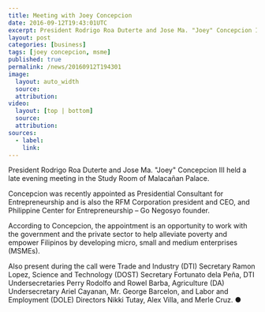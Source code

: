 ```yaml
---
title: Meeting with Joey Concepcion
date: 2016-09-12T19:43:01UTC
excerpt: President Rodrigo Roa Duterte and Jose Ma. "Joey" Concepcion III held a late evening meeting in the Study Room of Malacañan Palace.
layout: post
categories: [business]
tags: [joey concepcion, msme]
published: true
permalink: /news/20160912T194301
image:
  layout: auto_width
  source: 
  attribution: 
video:
  layout: [top | bottom]
  source: 
  attribution: 
sources:
  - label:
    link:
---
```


President Rodrigo Roa Duterte and Jose Ma. "Joey" Concepcion III held a late evening meeting in the Study Room of Malacañan Palace.

Concepcion was recently appointed as Presidential Consultant for Entrepreneurship and is also the RFM Corporation president and CEO, and Philippine Center for Entrepreneurship – Go Negosyo founder.

According to Concepcion, the appointment is an opportunity to work with the government and the private sector to help alleviate poverty and empower Filipinos by developing micro, small and medium enterprises (MSMEs).

Also present during the call were Trade and Industry (DTI) Secretary Ramon Lopez, Science and Technology (DOST) Secretary Fortunato dela Peña, DTI Undersecretaries Perry Rodolfo and Rowel Barba, Agriculture (DA) Undersecretary Ariel Cayanan, Mr. George Barcelon, and Labor and Employment (DOLE) Directors Nikki Tutay, Alex Villa, and Merle Cruz.
&#x25cf;
